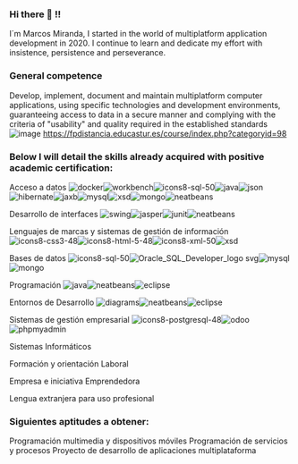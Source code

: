 ### Hi there 👋 !!

I´m Marcos Miranda, I started in the world of multiplatform application development in 2020. I continue to learn and dedicate my effort with insistence, persistence and perseverance.

### General competence
Develop, implement, document and maintain multiplatform computer applications, using specific technologies and development environments, guaranteeing access to data in a secure manner and complying with the criteria of "usability" and quality required in the established standards
![image](https://github.com/MarcosMirandaDam/MarcosMirandaDam/assets/92108541/5d46d760-a5e4-45e8-83cd-f8c417b83f0f)
https://fpdistancia.educastur.es/course/index.php?categoryid=98

### Below I will detail the skills already acquired with positive academic certification:
Acceso a datos  ![docker](https://github.com/MarcosMirandaDam/MarcosMirandaDam/assets/92108541/fb447a67-5025-4bd6-a47c-876a932847ba)![workbench](https://github.com/MarcosMirandaDam/MarcosMirandaDam/assets/92108541/d3626127-c4f9-4359-88c3-9cdc091dd3e6)![icons8-sql-50](https://github.com/MarcosMirandaDam/MarcosMirandaDam/assets/92108541/0c0dfb07-e4a5-4876-8781-150325b7b3d1)![java](https://github.com/MarcosMirandaDam/MarcosMirandaDam/assets/92108541/7986f8ac-fab9-4342-ab2c-f01221437494)![json](https://github.com/MarcosMirandaDam/MarcosMirandaDam/assets/92108541/22e95af8-ff9f-4ce2-bc62-a12b268d056c)![hibernate](https://github.com/MarcosMirandaDam/MarcosMirandaDam/assets/92108541/a95e1dc8-a750-44fb-babc-4c1221f99cd0)![jaxb](https://github.com/MarcosMirandaDam/MarcosMirandaDam/assets/92108541/a15cc2ab-505a-4d91-92e8-1eff3ac66478)![mysql](https://github.com/MarcosMirandaDam/MarcosMirandaDam/assets/92108541/0f0a2cf2-cbdc-4f28-ba53-cf57feadee77)![xsd](https://github.com/MarcosMirandaDam/MarcosMirandaDam/assets/92108541/49a9d53e-9059-483a-93e1-7aad4d9f4aba)![mongo](https://github.com/MarcosMirandaDam/MarcosMirandaDam/assets/92108541/5de864b0-7039-4258-88d5-5d9aae5ff9c0)![neatbeans](https://github.com/MarcosMirandaDam/MarcosMirandaDam/assets/92108541/2f16764d-596d-48ad-8188-5c725bcd0f0e)

Desarrollo de interfaces  ![swing](https://github.com/MarcosMirandaDam/MarcosMirandaDam/assets/92108541/c040c88c-a77e-46de-8c26-7ff8217fa97d)![jasper](https://github.com/MarcosMirandaDam/MarcosMirandaDam/assets/92108541/9ef6ecad-dc5f-49ce-9469-debfe35b9137)![junit](https://github.com/MarcosMirandaDam/MarcosMirandaDam/assets/92108541/f3df1ec5-280f-4de9-b806-dbfe6c40540c)![neatbeans](https://github.com/MarcosMirandaDam/MarcosMirandaDam/assets/92108541/3b9818d7-ca00-4972-93ad-2863a1f49eb4)

Lenguajes de marcas y sistemas de gestión de información  ![icons8-css3-48](https://github.com/MarcosMirandaDam/MarcosMirandaDam/assets/92108541/6ddb9727-766a-4671-81d3-77cf66ce49ee)![icons8-html-5-48](https://github.com/MarcosMirandaDam/MarcosMirandaDam/assets/92108541/c080fc9a-11f1-4cbd-b54f-feb4d07a6f4c)![icons8-xml-50](https://github.com/MarcosMirandaDam/MarcosMirandaDam/assets/92108541/a01b75b7-8044-4c9a-8014-d74d28390cac)![xsd](https://github.com/MarcosMirandaDam/MarcosMirandaDam/assets/92108541/22d2b800-056d-4d3f-9589-d13890d2ad8b)

Bases de datos  ![icons8-sql-50](https://github.com/MarcosMirandaDam/MarcosMirandaDam/assets/92108541/23b24588-435b-403b-b72f-b2bef34a4179)![Oracle_SQL_Developer_logo svg](https://github.com/MarcosMirandaDam/MarcosMirandaDam/assets/92108541/31cf6843-194a-4fa6-822a-cb18a39054e7)![mysql](https://github.com/MarcosMirandaDam/MarcosMirandaDam/assets/92108541/0f0a2cf2-cbdc-4f28-ba53-cf57feadee77)![mongo](https://github.com/MarcosMirandaDam/MarcosMirandaDam/assets/92108541/a5772bae-70e8-4a50-85dd-9e010d8e26c4)

Programación  ![java](https://github.com/MarcosMirandaDam/MarcosMirandaDam/assets/92108541/4709a64b-fe13-46c7-8526-9adfe3e7379b)![neatbeans](https://github.com/MarcosMirandaDam/MarcosMirandaDam/assets/92108541/80a8e4ac-2a87-4fc5-adaa-7c335990e496)![eclipse](https://github.com/MarcosMirandaDam/MarcosMirandaDam/assets/92108541/4b2e546a-a9ea-4c6b-98b5-639689c72c78)

Entornos de Desarrollo  ![diagrams](https://github.com/MarcosMirandaDam/MarcosMirandaDam/assets/92108541/4b9a5f09-6c29-44dd-bdbc-66a8b9bb406a)![neatbeans](https://github.com/MarcosMirandaDam/MarcosMirandaDam/assets/92108541/d4d72872-d616-4fb0-b7a2-b9c4ba55a674)![eclipse](https://github.com/MarcosMirandaDam/MarcosMirandaDam/assets/92108541/915b0457-bb1c-4b77-9901-741372308ab8)

Sistemas de gestión empresarial ![icons8-postgresql-48](https://github.com/MarcosMirandaDam/MarcosMirandaDam/assets/92108541/f901ba3f-64ef-4b35-a975-5036d799e786)![odoo](https://github.com/MarcosMirandaDam/MarcosMirandaDam/assets/92108541/841296f2-6fb7-4cc8-a150-240c7c830f26)![phpmyadmin](https://github.com/MarcosMirandaDam/MarcosMirandaDam/assets/92108541/ee84e062-a130-442c-a980-264c97588c38)

Sistemas Informáticos 

Formación y orientación Laboral

Empresa e iniciativa Emprendedora

Lengua extranjera para uso profesional

### Siguientes aptitudes a obtener:
Programación multimedia y dispositivos móviles
Programación de servicios y procesos
Proyecto de desarrollo de aplicaciones multiplataforma








